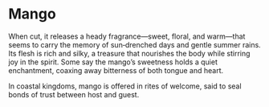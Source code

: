 # Mango

When cut, it releases a heady fragrance—sweet, floral, and warm—that seems to carry the memory of sun‑drenched days and gentle summer rains. Its flesh is rich and silky, a treasure that nourishes the body while stirring joy in the spirit. Some say the mango’s sweetness holds a quiet enchantment, coaxing away bitterness of both tongue and heart.

In coastal kingdoms, mango is offered in rites of welcome, said to seal bonds of trust between host and guest.

